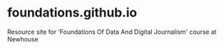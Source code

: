 # foundations.github.io
Resource site for 'Foundations Of Data And Digital Journalism' course at Newhouse
